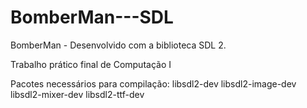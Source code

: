 # BomberMan---SDL

BomberMan - Desenvolvido com a biblioteca SDL 2.

Trabalho prático final de Computação I

Pacotes necessários para compilação:
libsdl2-dev libsdl2-image-dev libsdl2-mixer-dev libsdl2-ttf-dev
